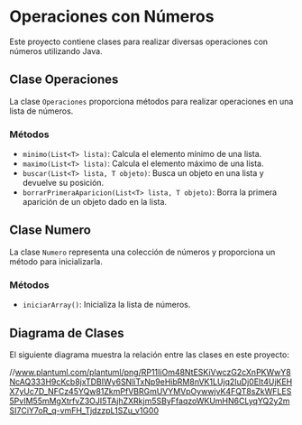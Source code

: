 # Operaciones con Números

Este proyecto contiene clases para realizar diversas operaciones con números utilizando Java.

## Clase Operaciones

La clase `Operaciones` proporciona métodos para realizar operaciones en una lista de números.

### Métodos

- `minimo(List<T> lista)`: Calcula el elemento mínimo de una lista.
- `maximo(List<T> lista)`: Calcula el elemento máximo de una lista.
- `buscar(List<T> lista, T objeto)`: Busca un objeto en una lista y devuelve su posición.
- `borrarPrimeraAparicion(List<T> lista, T objeto)`: Borra la primera aparición de un objeto dado en la lista.

## Clase Numero

La clase `Numero` representa una colección de números y proporciona un método para inicializarla.

### Métodos

- `iniciarArray()`: Inicializa la lista de números.

## Diagrama de Clases

El siguiente diagrama muestra la relación entre las clases en este proyecto:

//www.plantuml.com/plantuml/png/RP11IiOm48NtESKiVwczG2cXnPKWwY8NcAQ333H9cKcb8jxTDBIWy6SNliTxNp9eHibRM8nVK1LUjq2IuDj0EIt4UjKEHX7yUc7D_NFCz45YQw81ZkmPfVBRGmUVYMVpOywwjvK4FQT8sZkWFLES5PvIM55mMgXtrfvZ3OJI5TAjhZXRkjm5SByFfaqzoWKUmHN6CLyqYQ2y2mSI7CiY7oR_q-vmFH_TjdzzpL1SZu_v1G00


